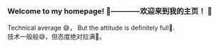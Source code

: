 ### Welcome to my homepage! 👋————欢迎来到我的主页！ 👋
Technical average 😅， But the attitude is definitely full🤣.  
  技术一般般😅，但态度绝对拉满🤣。
<!--
**LAQKing/LAQKing** is a ✨ _special_ ✨ repository because its `README.md` (this file) appears on your GitHub profile.

Here are some ideas to get you started:

- 🔭 I’m currently working on ...
- 🌱 I’m currently learning ...
- 👯 I’m looking to collaborate on ...
- 🤔 I’m looking for help with ...
- 💬 Ask me about ...
- 📫 How to reach me: ...
- 😄 Pronouns: ...
- ⚡ Fun fact: ...
-->
